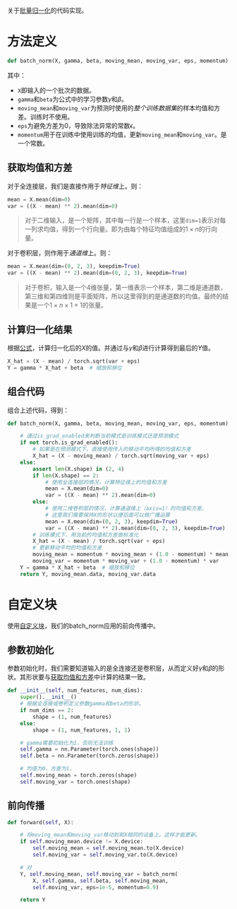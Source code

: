 关于[批量归一化](批量归一化.md)的代码实现。
# 方法定义
```python
def batch_norm(X, gamma, beta, moving_mean, moving_var, eps, momentum):
```
其中：
- `X`即输入的一个批次的数据。
- `gamma`和`beta`为公式中的学习参数$\gamma$和$\beta$。
- `moving_mean`和`moving_var`为预测时使用的*整个训练数据集*的样本均值和方差。训练时不使用。
- `eps`为避免方差为0，导致除法异常的常数$\epsilon$。
- `momentum`用于在训练中使用训练的均值，更新`moving_mean`和`moving_var`。是一个常数。

## 获取均值和方差
对于全连接层，我们是直接作用于*特征维*上。则：
```python
mean = X.mean(dim=0)
var = ((X - mean) ** 2).mean(dim=0)
```
> 对于二维输入，是一个矩阵，其中每一行是一个样本，这里`dim=1`表示对每一列求均值，得到一个行向量。即为由每个特征均值组成的$1 \times n$的行向量。

对于卷积层，则作用于*通道维*上。则：
```python
mean = X.mean(dim=(0, 2, 3), keepdim=True)
var = ((X - mean) ** 2).mean(dim=(0, 2, 3), keepdim=True)
```
> 对于卷积，输入是一个4维张量，第一维表示一个样本，第二维是通道数，第三维和第四维则是平面矩阵，所以这里得到的是通道数的均值。最终的结果是一个$1 \times n \times 1 \times 1$的张量。

## 计算归一化结果
根据[公式](批量归一化.md#公式)，计算归一化后的$X$的值。并通过与$\gamma$和$\beta$进行计算得到最后的$Y$值。

```python
X_hat = (X - mean) / torch.sqrt(var + eps)
Y = gamma * X_hat + beta  # 缩放和移位
```

## 组合代码
组合上述代码，得到：
```python
def batch_norm(X, gamma, beta, moving_mean, moving_var, eps, momentum):

    # 通过is_grad_enabled来判断当前模式是训练模式还是预测模式
    if not torch.is_grad_enabled():
        # 如果是在预测模式下，直接使用传入的移动平均所得的均值和方差
        X_hat = (X - moving_mean) / torch.sqrt(moving_var + eps)
    else:
        assert len(X.shape) in (2, 4)
        if len(X.shape) == 2:
            # 使用全连接层的情况，计算特征维上的均值和方差
            mean = X.mean(dim=0)
            var = ((X - mean) ** 2).mean(dim=0)
        else:
            # 使用二维卷积层的情况，计算通道维上（axis=1）的均值和方差。
            # 这里我们需要保持X的形状以便后面可以做广播运算
            mean = X.mean(dim=(0, 2, 3), keepdim=True)
            var = ((X - mean) ** 2).mean(dim=(0, 2, 3), keepdim=True)
        # 训练模式下，用当前的均值和方差做标准化
        X_hat = (X - mean) / torch.sqrt(var + eps)
        # 更新移动平均的均值和方差
        moving_mean = momentum * moving_mean + (1.0 - momentum) * mean
        moving_var = momentum * moving_var + (1.0 - momentum) * var
    Y = gamma * X_hat + beta  # 缩放和移位
    return Y, moving_mean.data, moving_var.data
```

# 自定义块
使用[自定义块](自定义块.md)，我们的batch_norm应用的前向传播中。
## 参数初始化

参数初始化时，我们需要知道输入的是全连接还是卷积层，从而定义好$\gamma$和$\beta$的形状。其形状要与[获取均值和方差](批量归一化的实现.md#获取均值和方差)中计算的结果一致。

```python
def __init__(self, num_features, num_dims):
    super().__init__()
	# 根据全连接或卷积定义参数gamma和beta的形状。
    if num_dims == 2:
        shape = (1, num_features)
    else:
        shape = (1, num_features, 1, 1)

    # gamma需要初始化为1，否则无法训练
    self.gamma = nn.Parameter(torch.ones(shape))
    self.beta = nn.Parameter(torch.zeros(shape))

    # 均值为0，方差为1。
    self.moving_mean = torch.zeros(shape)
    self.moving_var = torch.ones(shape)
```

## 前向传播
```python
def forward(self, X):

    # 将moving_mean和moving_var移动到和X相同的设备上。这样才能更新。
    if self.moving_mean.device != X.device:
        self.moving_mean = self.moving_mean.to(X.device)
        self.moving_var = self.moving_var.to(X.device)

    # 对
    Y, self.moving_mean, self.moving_var = batch_norm(
        X, self.gamma, self.beta, self.moving_mean,
        self.moving_var, eps=1e-5, momentum=0.9)

    return Y
```